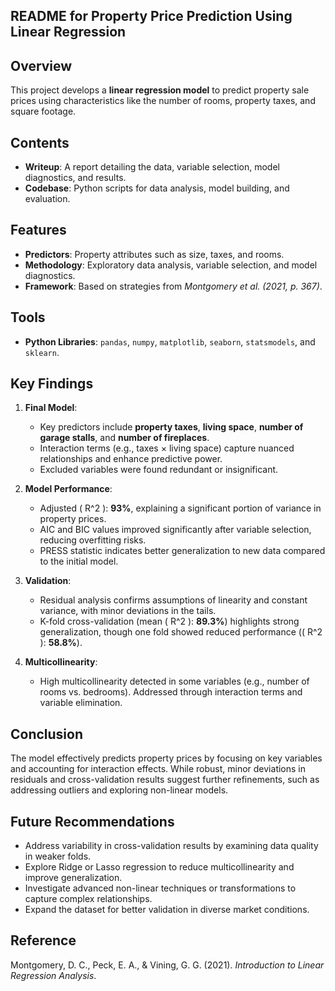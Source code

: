 ## README for Property Price Prediction Using Linear Regression

## Overview

This project develops a **linear regression model** to predict property sale prices using characteristics like the number of rooms, property taxes, and square footage.

## Contents

- **Writeup**: A report detailing the data, variable selection, model diagnostics, and results.
- **Codebase**: Python scripts for data analysis, model building, and evaluation.

## Features

- **Predictors**: Property attributes such as size, taxes, and rooms.
- **Methodology**: Exploratory data analysis, variable selection, and model diagnostics.
- **Framework**: Based on strategies from *Montgomery et al. (2021, p. 367)*.

## Tools

- **Python Libraries**: `pandas`, `numpy`, `matplotlib`, `seaborn`, `statsmodels`, and `sklearn`.

## Key Findings

1. **Final Model**:  
   - Key predictors include **property taxes**, **living space**, **number of garage stalls**, and **number of fireplaces**.  
   - Interaction terms (e.g., taxes × living space) capture nuanced relationships and enhance predictive power.  
   - Excluded variables were found redundant or insignificant.

2. **Model Performance**:  
   - Adjusted \( R^2 \): **93%**, explaining a significant portion of variance in property prices.  
   - AIC and BIC values improved significantly after variable selection, reducing overfitting risks.  
   - PRESS statistic indicates better generalization to new data compared to the initial model.

3. **Validation**:  
   - Residual analysis confirms assumptions of linearity and constant variance, with minor deviations in the tails.  
   - K-fold cross-validation (mean \( R^2 \): **89.3%**) highlights strong generalization, though one fold showed reduced performance (\( R^2 \): **58.8%**).  

4. **Multicollinearity**:  
   - High multicollinearity detected in some variables (e.g., number of rooms vs. bedrooms). Addressed through interaction terms and variable elimination.

## Conclusion

The model effectively predicts property prices by focusing on key variables and accounting for interaction effects. While robust, minor deviations in residuals and cross-validation results suggest further refinements, such as addressing outliers and exploring non-linear models.

## Future Recommendations

- Address variability in cross-validation results by examining data quality in weaker folds.
- Explore Ridge or Lasso regression to reduce multicollinearity and improve generalization.
- Investigate advanced non-linear techniques or transformations to capture complex relationships.
- Expand the dataset for better validation in diverse market conditions.

## Reference

Montgomery, D. C., Peck, E. A., & Vining, G. G. (2021). *Introduction to Linear Regression Analysis*.  
